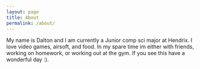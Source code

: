 ```yaml
---
layout: page
title: About
permalink: /about/
---
```

My name is Dalton and I am currently a Junior comp sci major at Hendrix. I love video games,
airsoft, and food. In my spare time im either with friends, working on homework, or working
out at the gym. If you see this have a wonderful day :). 


[jekyll-organization]: https://github.com/jekyll
